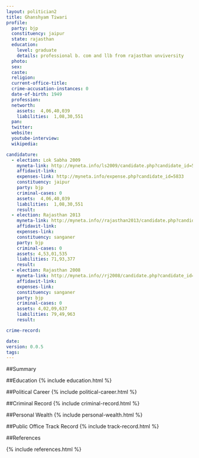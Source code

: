 ```yaml
---
layout: politician2
title: Ghanshyam Tiwari
profile: 
  party: bjp
  constituency: jaipur
  state: rajasthan
  education: 
    level: graduate
    details: professional b. com and llb from rajasthan unviversity
  photo: 
  sex: 
  caste: 
  religion: 
  current-office-title: 
  crime-accusation-instances: 0
  date-of-birth: 1949
  profession: 
  networth: 
    assets:  4,06,40,039
    liabilities:  1,08,30,551
  pan: 
  twitter: 
  website: 
  youtube-interview: 
  wikipedia: 

candidature: 
  - election: Lok Sabha 2009
    myneta-link: http://myneta.info/ls2009/candidate.php?candidate_id=5833
    affidavit-link: 
    expenses-link: http://myneta.info/expense.php?candidate_id=5833
    constituency: jaipur 
    party: bjp
    criminal-cases: 0
    assets:  4,06,40,039
    liabilities:  1,08,30,551
    result:  
  - election: Rajasthan 2013
    myneta-link: http://myneta.info//rajasthan2013/candidate.php?candidate_id=340
    affidavit-link: 
    expenses-link: 
    constituency: sanganer 
    party: bjp
    criminal-cases: 0
    assets: 4,53,01,535
    liabilities: 71,93,377
    result:  
  - election: Rajasthan 2008
    myneta-link: http://myneta.info//rj2008/candidate.php?candidate_id=213
    affidavit-link: 
    expenses-link: 
    constituency: sanganer 
    party: bjp
    criminal-cases: 0
    assets: 4,02,09,637
    liabilities: 79,49,963
    result:  

crime-record: 

date: 
version: 0.0.5
tags: 
---
```

##Summary


##Education
{% include education.html %}


##Political Career
{% include political-career.html %}


##Criminal Record
{% include criminal-record.html %}


##Personal Wealth
{% include personal-wealth.html %}


##Public Office Track Record
{% include track-record.html %}


##References


{% include references.html %}